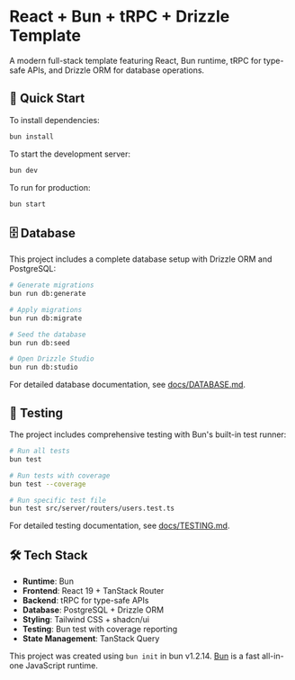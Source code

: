 # React + Bun + tRPC + Drizzle Template

A modern full-stack template featuring React, Bun runtime, tRPC for type-safe APIs, and Drizzle ORM for database operations.

## 🚀 Quick Start

To install dependencies:

```bash
bun install
```

To start the development server:

```bash
bun dev
```

To run for production:

```bash
bun start
```

## 🗄️ Database

This project includes a complete database setup with Drizzle ORM and PostgreSQL:

```bash
# Generate migrations
bun run db:generate

# Apply migrations
bun run db:migrate

# Seed the database
bun run db:seed

# Open Drizzle Studio
bun run db:studio
```

For detailed database documentation, see [docs/DATABASE.md](docs/DATABASE.md).

## 🧪 Testing

The project includes comprehensive testing with Bun's built-in test runner:

```bash
# Run all tests
bun test

# Run tests with coverage
bun test --coverage

# Run specific test file
bun test src/server/routers/users.test.ts
```

For detailed testing documentation, see [docs/TESTING.md](docs/TESTING.md).

## 🛠️ Tech Stack

- **Runtime**: Bun
- **Frontend**: React 19 + TanStack Router
- **Backend**: tRPC for type-safe APIs
- **Database**: PostgreSQL + Drizzle ORM
- **Styling**: Tailwind CSS + shadcn/ui
- **Testing**: Bun test with coverage reporting
- **State Management**: TanStack Query

This project was created using `bun init` in bun v1.2.14. [Bun](https://bun.sh) is a fast all-in-one JavaScript runtime.
